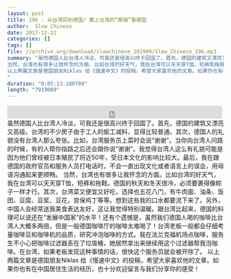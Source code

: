 ```yaml
---
layout: post
title: 196 - 从台湾回到德国/ 戴上台湾的“眼镜”看德国
author:  Slow Chinese
date: 2017-12-22
categories: []
tags: []
file: //archive.org/download/slowchinese_201909/Slow_Chinese_196.mp3
summary: "虽然德国人比台湾人冷淡，可我还是很高兴终于回国了。首先，德国的建筑又漂亮又高级。台湾的不少房子由于工人的偷工减料，显得比较普通。其次，德国人的礼貌没有台湾人那么夸张。比如，台湾服务员上菜时会说“谢谢”。当你向台湾人问路的时候，有的人帮你指路之后还会跟你说“谢谢”。我觉得台湾人这么有礼貌可能是因为他们曾经被日本殖民了将近50年，受日本文化的影响比较大。最后，我在跟德国的政府官员和服务人员打电话时，不会一直出现文化或者语言上的误会，用母语沟通起来更顺畅。
当然，台湾也有很多让我怀念的方面。比如台湾的好天气，我在台湾可以天天穿T恤，短裤和拖鞋。德国的秋天和冬天很冷，必须要裹得像粽子一样才行。其次，台湾菜又便宜又好吃，选择也五花八门，有牛肉面、油条、饭团、豆腐、豆浆、豆花，宫保鸡丁等等。想到这些我的口水都要流下来了。另外，中国人会经常送我美食表达友好，这让我觉得特别温暖。跟台湾比起来，德国的料理可以说还在“发展中国家”的水平！还有个遗憾是，虽然我们德国人喝的咖啡比台湾人大概多两倍，但是一般德国咖啡厅的咖啡太难喝了！台湾老板一般都会仔细考量咖啡豆和咖啡机的品质，研究冲泡咖啡的方式。我在法兰克福机场点咖啡，服务生不小心把咖啡过滤器丢在了垃圾桶，她居然拿出来继续用这个过滤器帮我泡咖啡。在台湾，如果老板发现这种事情的话，很快这个服务员就会被开除了。
以上两篇文章是德国朋友Niklas 给《慢速中文》的投稿，希望大家喜欢他的文章。如果你也有在中国居住生活的经历，也十分欢迎留言与我们分享你的感受！
"
duration: "0:05:13.180789"
length: "7919009"
---
```


<iframe src="https://archive.org/embed/slowchinese_201909/Slow_Chinese_196.mp3" width="500" height="30" frameborder="0" webkitallowfullscreen="true" mozallowfullscreen="true" allowfullscreen></iframe>
虽然德国人比台湾人冷淡，可我还是很高兴终于回国了。首先，德国的建筑又漂亮又高级。台湾的不少房子由于工人的偷工减料，显得比较普通。其次，德国人的礼貌没有台湾人那么夸张。比如，台湾服务员上菜时会说“谢谢”。当你向台湾人问路的时候，有的人帮你指路之后还会跟你说“谢谢”。我觉得台湾人这么有礼貌可能是因为他们曾经被日本殖民了将近50年，受日本文化的影响比较大。最后，我在跟德国的政府官员和服务人员打电话时，不会一直出现文化或者语言上的误会，用母语沟通起来更顺畅。
当然，台湾也有很多让我怀念的方面。比如台湾的好天气，我在台湾可以天天穿T恤，短裤和拖鞋。德国的秋天和冬天很冷，必须要裹得像粽子一样才行。其次，台湾菜又便宜又好吃，选择也五花八门，有牛肉面、油条、饭团、豆腐、豆浆、豆花，宫保鸡丁等等。想到这些我的口水都要流下来了。另外，中国人会经常送我美食表达友好，这让我觉得特别温暖。跟台湾比起来，德国的料理可以说还在“发展中国家”的水平！还有个遗憾是，虽然我们德国人喝的咖啡比台湾人大概多两倍，但是一般德国咖啡厅的咖啡太难喝了！台湾老板一般都会仔细考量咖啡豆和咖啡机的品质，研究冲泡咖啡的方式。我在法兰克福机场点咖啡，服务生不小心把咖啡过滤器丢在了垃圾桶，她居然拿出来继续用这个过滤器帮我泡咖啡。在台湾，如果老板发现这种事情的话，很快这个服务员就会被开除了。
以上两篇文章是德国朋友Niklas 给《慢速中文》的投稿，希望大家喜欢他的文章。如果你也有在中国居住生活的经历，也十分欢迎留言与我们分享你的感受！
